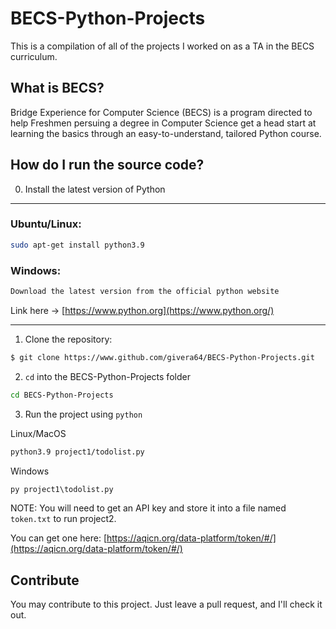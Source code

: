 # BECS-Python-Projects

This is a compilation of all of the projects I worked on as a TA in the BECS curriculum.

## What is BECS?

Bridge Experience for Computer Science (BECS) is a program directed to help Freshmen persuing a degree in Computer Science
get a head start at learning the basics through an easy-to-understand, tailored Python course.

## How do I run the source code?

0. Install the latest version of Python

---

### Ubuntu/Linux:

```sh
sudo apt-get install python3.9
```
### Windows:

```txt
Download the latest version from the official python website
``` 
Link here -> [https://www.python.org](https://www.python.org/)

---

1. Clone the repository:

```sh
$ git clone https://www.github.com/givera64/BECS-Python-Projects.git
```

2. `cd` into the BECS-Python-Projects folder
```sh
cd BECS-Python-Projects
```

3. Run the project using `python`

Linux/MacOS

```sh
python3.9 project1/todolist.py
```

Windows

```bat
py project1\todolist.py
```

NOTE: You will need to get an API key and store it into a file named `token.txt` to run project2.

You can get one here: [https://aqicn.org/data-platform/token/#/](https://aqicn.org/data-platform/token/#/)

## Contribute

You may contribute to this project. Just leave a pull request, and I'll check it out.